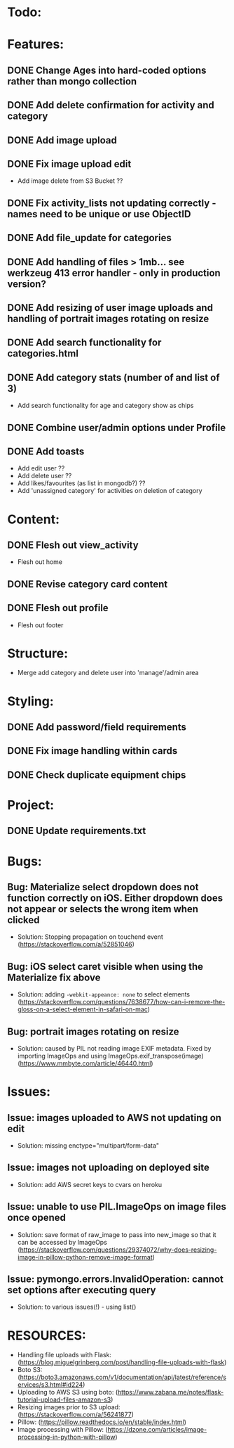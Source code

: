 # Todo:

# Features:

## DONE Change Ages into hard-coded options rather than mongo collection
## DONE Add delete confirmation for activity and category
## DONE Add image upload
## DONE Fix image upload edit
 - Add image delete from S3 Bucket ??
## DONE Fix activity_lists not updating correctly - names need to be unique or use ObjectID
## DONE Add file_update for categories
## DONE Add handling of files > 1mb... see werkzeug 413 error handler - only in production version?
## DONE Add resizing of user image uploads and handling of portrait images rotating on resize
## DONE Add search functionality for categories.html
## DONE Add category stats (number of and list of 3)
- Add search functionality for age and category show as chips
## DONE Combine user/admin options under Profile
## DONE Add toasts
- Add edit user ??
- Add delete user ??
- Add likes/favourites (as list in mongodb?) ??
- Add 'unassigned category' for activities on deletion of category


# Content:

## DONE Flesh out view_activity
- Flesh out home
## DONE Revise category card content
## DONE Flesh out profile
- Flesh out footer

# Structure:

- Merge add category and delete user into 'manage'/admin area

# Styling:

## DONE Add password/field requirements
## DONE Fix image handling within cards
## DONE Check duplicate equipment chips

# Project:

## DONE Update requirements.txt




# Bugs:

## Bug: Materialize select dropdown does not function correctly on iOS. Either dropdown does not appear or selects the wrong item when clicked
- Solution: Stopping propagation on touchend event (https://stackoverflow.com/a/52851046)

## Bug: iOS select caret visible when using the Materialize fix above
- Solution: adding `-webkit-appeance: none` to select elements (https://stackoverflow.com/questions/7638677/how-can-i-remove-the-gloss-on-a-select-element-in-safari-on-mac)

## Bug: portrait images rotating on resize
- Solution: caused by PIL not reading image EXIF metadata. Fixed by importing ImageOps and using ImageOps.exif_transpose(image) (https://www.mmbyte.com/article/46440.html)

# Issues:

## Issue: images uploaded to AWS not updating on edit
- Solution: missing enctype="multipart/form-data"

## Issue: images not uploading on deployed site
- Solution: add AWS secret keys to cvars on heroku

## Issue: unable to use PIL.ImageOps on image files once opened
- Solution: save format of raw_image to pass into new_image so that it can be accessed by ImageOps (https://stackoverflow.com/questions/29374072/why-does-resizing-image-in-pillow-python-remove-image-format)

## Issue: pymongo.errors.InvalidOperation: cannot set options after executing query
- Solution: to various issues(!) - using list()




# RESOURCES:

- Handling file uploads with Flask: (https://blog.miguelgrinberg.com/post/handling-file-uploads-with-flask)
- Boto S3: (https://boto3.amazonaws.com/v1/documentation/api/latest/reference/services/s3.html#id224)
- Uploading to AWS S3 using boto: (https://www.zabana.me/notes/flask-tutorial-upload-files-amazon-s3)
- Resizing images prior to S3 upload: (https://stackoverflow.com/a/56241877)
- Pillow: (https://pillow.readthedocs.io/en/stable/index.html)
- Image processing with Pillow: (https://dzone.com/articles/image-processing-in-python-with-pillow)